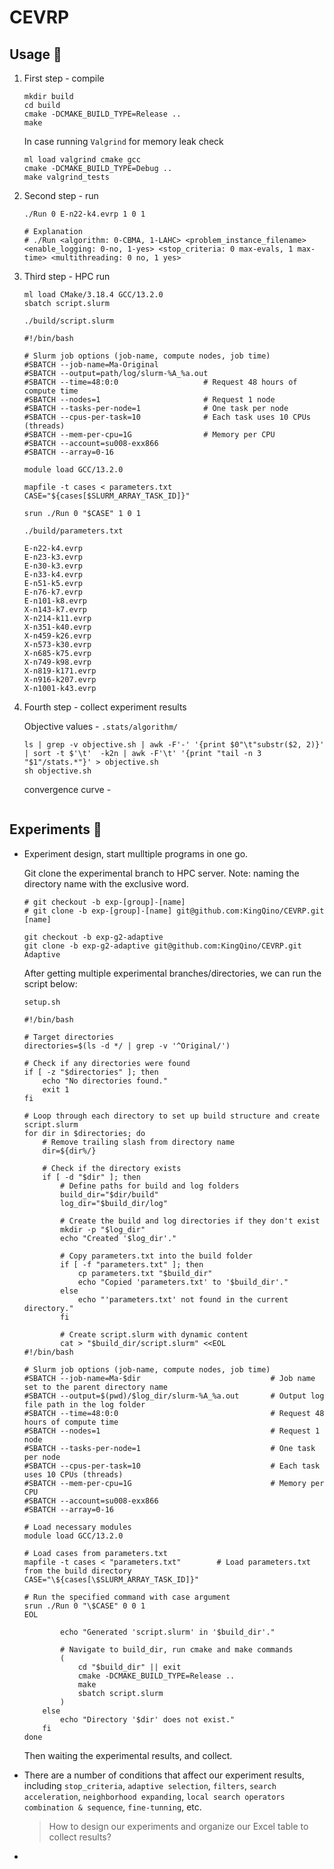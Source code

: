 # CEVRP

## Usage :dog:

1. First step - compile

   ```shell
   mkdir build
   cd build
   cmake -DCMAKE_BUILD_TYPE=Release ..
   make
   ```
   In case running `Valgrind` for memory leak check
   
   ```shell
   ml load valgrind cmake gcc
   cmake -DCMAKE_BUILD_TYPE=Debug ..
   make valgrind_tests
   ```
2. Second step - run

   ```shell
   ./Run 0 E-n22-k4.evrp 1 0 1
   
   # Explanation
   # ./Run <algorithm: 0-CBMA, 1-LAHC> <problem_instance_filename> <enable_logging: 0-no, 1-yes> <stop_criteria: 0 max-evals, 1 max-time> <multithreading: 0 no, 1 yes> 
   ```

3. Third step - HPC run 

   ```shell
   ml load CMake/3.18.4 GCC/13.2.0
   sbatch script.slurm 
   ```

   `./build/script.slurm`

   ```shell
   #!/bin/bash
   
   # Slurm job options (job-name, compute nodes, job time)
   #SBATCH --job-name=Ma-Original
   #SBATCH --output=path/log/slurm-%A_%a.out
   #SBATCH --time=48:0:0                   # Request 48 hours of compute time
   #SBATCH --nodes=1                       # Request 1 node
   #SBATCH --tasks-per-node=1              # One task per node
   #SBATCH --cpus-per-task=10              # Each task uses 10 CPUs (threads)
   #SBATCH --mem-per-cpu=1G                # Memory per CPU
   #SBATCH --account=su008-exx866
   #SBATCH --array=0-16
   
   module load GCC/13.2.0
   
   mapfile -t cases < parameters.txt
   CASE="${cases[$SLURM_ARRAY_TASK_ID]}"
   
   srun ./Run 0 "$CASE" 1 0 1 
   ```

   `./build/parameters.txt`

   ```shell
   E-n22-k4.evrp
   E-n23-k3.evrp
   E-n30-k3.evrp
   E-n33-k4.evrp
   E-n51-k5.evrp
   E-n76-k7.evrp
   E-n101-k8.evrp
   X-n143-k7.evrp
   X-n214-k11.evrp
   X-n351-k40.evrp
   X-n459-k26.evrp
   X-n573-k30.evrp
   X-n685-k75.evrp
   X-n749-k98.evrp
   X-n819-k171.evrp
   X-n916-k207.evrp
   X-n1001-k43.evrp
   ```

4. Fourth step - collect experiment results

   Objective values - `.stats/algorithm/`

   ```shell
   ls | grep -v objective.sh | awk -F'-' '{print $0"\t"substr($2, 2)}' | sort -t $'\t'  -k2n | awk -F'\t' '{print "tail -n 3 "$1"/stats.*"}' > objective.sh
   sh objective.sh
   ```

   convergence curve - 

   ```shell
   
   ```

## Experiments :deer:

- Experiment design, start mulltiple programs in one go. 

  Git clone the experimental branch to HPC server. Note: naming the directory name with the exclusive word. 

  ```shell
  # git checkout -b exp-[group]-[name]
  # git clone -b exp-[group]-[name] git@github.com:KingQino/CEVRP.git [name]
  
  git checkout -b exp-g2-adaptive
  git clone -b exp-g2-adaptive git@github.com:KingQino/CEVRP.git Adaptive
  ```

  After getting multiple experimental branches/directories, we can run the script below:

  `setup.sh`

  ```shell
  #!/bin/bash
  
  # Target directories
  directories=$(ls -d */ | grep -v '^Original/')
  
  # Check if any directories were found
  if [ -z "$directories" ]; then
      echo "No directories found."
      exit 1
  fi
  
  # Loop through each directory to set up build structure and create script.slurm
  for dir in $directories; do
      # Remove trailing slash from directory name
      dir=${dir%/}
  
      # Check if the directory exists
      if [ -d "$dir" ]; then
          # Define paths for build and log folders
          build_dir="$dir/build"
          log_dir="$build_dir/log"
  
          # Create the build and log directories if they don't exist
          mkdir -p "$log_dir"
          echo "Created '$log_dir'."
  
          # Copy parameters.txt into the build folder
          if [ -f "parameters.txt" ]; then
              cp parameters.txt "$build_dir"
              echo "Copied 'parameters.txt' to '$build_dir'."
          else
              echo "'parameters.txt' not found in the current directory."
          fi
  
          # Create script.slurm with dynamic content
          cat > "$build_dir/script.slurm" <<EOL
  #!/bin/bash
  
  # Slurm job options (job-name, compute nodes, job time)
  #SBATCH --job-name=Ma-$dir                             # Job name set to the parent directory name
  #SBATCH --output=$(pwd)/$log_dir/slurm-%A_%a.out       # Output log file path in the log folder
  #SBATCH --time=48:0:0                                  # Request 48 hours of compute time
  #SBATCH --nodes=1                                      # Request 1 node
  #SBATCH --tasks-per-node=1                             # One task per node
  #SBATCH --cpus-per-task=10                             # Each task uses 10 CPUs (threads)
  #SBATCH --mem-per-cpu=1G                               # Memory per CPU
  #SBATCH --account=su008-exx866
  #SBATCH --array=0-16
  
  # Load necessary modules
  module load GCC/13.2.0
  
  # Load cases from parameters.txt
  mapfile -t cases < "parameters.txt"        # Load parameters.txt from the build directory
  CASE="\${cases[\$SLURM_ARRAY_TASK_ID]}"
  
  # Run the specified command with case argument
  srun ./Run 0 "\$CASE" 0 0 1
  EOL
  
          echo "Generated 'script.slurm' in '$build_dir'."
  
          # Navigate to build_dir, run cmake and make commands
          (
              cd "$build_dir" || exit
              cmake -DCMAKE_BUILD_TYPE=Release ..
              make
              sbatch script.slurm
          )
      else
          echo "Directory '$dir' does not exist."
      fi
  done
  ```

  Then waiting the experimental results, and collect.

- There are a number of conditions that affect our experiment results, including `stop_criteria`, `adaptive selection`, `filters`, `search acceleration`, `neighborhood expanding`, `local search operators combination & sequence`, `fine-tunning`, etc. 

  > How to design our experiments and organize our Excel table to collect results?

- 